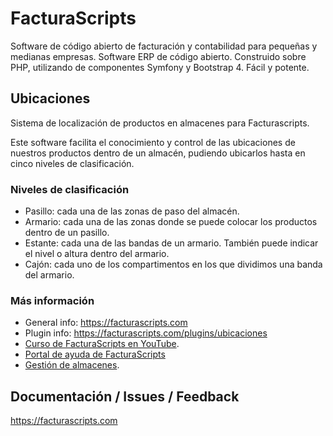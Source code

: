 # FacturaScripts
Software de código abierto de facturación y contabilidad para pequeñas y medianas empresas.
Software ERP de código abierto. Construido sobre PHP, utilizando de componentes Symfony y Bootstrap 4.
Fácil y potente.


## Ubicaciones
Sistema de localización de productos en almacenes para Facturascripts.

Este software facilita el conocimiento y control de las ubicaciones de nuestros productos
dentro de un almacén, pudiendo ubicarlos hasta en cinco niveles de clasificación.

### Niveles de clasificación
- Pasillo: cada una de las zonas de paso del almacén.
- Armario: cada una de las zonas donde se puede colocar los productos dentro de un pasillo.
- Estante: cada una de las bandas de un armario. También puede indicar el nivel o altura dentro del armario.
- Cajón: cada uno de los compartimentos en los que dividimos una banda del armario.

### Más información
- General info: https://facturascripts.com
- Plugin info:  https://facturascripts.com/plugins/ubicaciones
- [Curso de FacturaScripts en YouTube](https://youtube.com/playlist?list=PLNxcJ5CWZ8V6nfeVu6vieKI_d8a_ObLfY).
- [Portal de ayuda de FacturaScripts](https://facturascripts.com/ayuda)
- [Gestión de almacenes](https://facturascripts.com/publicaciones/almacenes-128).

## Documentación / Issues / Feedback
https://facturascripts.com
